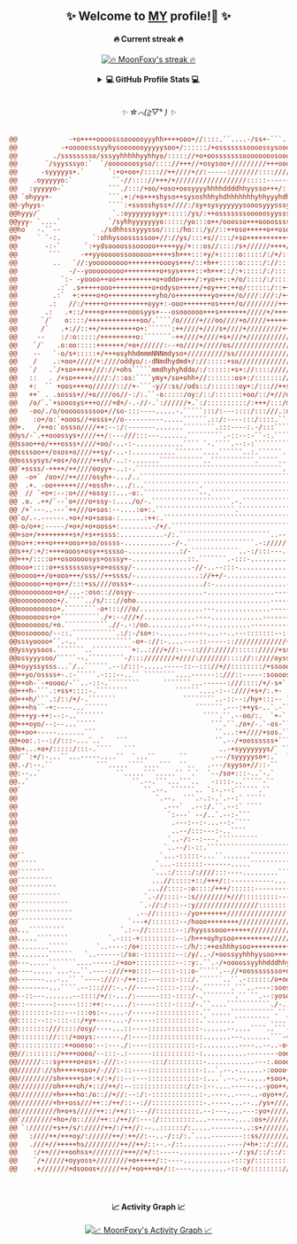 <!-- **MoonFoxy/MoonFoxy** is a ✨ _special_ ✨ repository because its `README.md` (this file) appears on my GitHub profile. -->

<h2 align="center">✨ Welcome to <a href="https://github.com/MoonFoxy">MY</a> profile!👋 ✨</h1>

<!-- COLOR
"monokai-metallian" => [
  "background" => "#1F222E",
  "border" => "#FFFFFF",
  "currStreakLabel" => "#F85D7F",
  "currStreakNum" => "#F8D866",
  "dates" => "#9CA2B8",
  "fire" => "#FC9867",
  "ring" => "#FC9867",
  "sideLabels" => "#F85D7F",
  "sideNums" => "#F8D866",
  "stroke" => "#4A4F64"
]
-->
<h4 align="center">🔥 Current streak 🔥</h4>
<div align="center">
  <!-- CURRENT STREAK -->
  <a href="https://github.com/DenverCoder1/github-readme-streak-stats">
    <img title="🔥 Current streak 🔥"
         alt="🔥 MoonFoxy's streak 🔥"
         src="https://github-readme-streak-stats.herokuapp.com/?user=MoonFoxy&date_format=j%20M%5B%20Y%5D&theme=monokai-metallian&background=161B22&dates=FFFFFF&hide_border=true"
         />
  </a>
</div>

</br>

<details> 
  <summary align="center">
    <b>💻 GitHub Profile Stats 💻</b>
  </summary>
  
  </br>
  
  <!-- GITHUB STATS -->
  <div align="center">
    <a href="https://github.com/anuraghazra/github-readme-stats">
      <img title="🇦 Github Stats 🇦"
           alt="🇦 MoonFoxy's Github Stats 🇦"
           src="https://denvercoder1-github-readme-stats.vercel.app/api/?username=MoonFoxy&show_icons=true&count_private=true&bg_color=161B22&title_color=F85D7F&icon_color=F8D866&text_color=FFFFFF&hide_border=true"
           height="192px"
           />
    </a>
    <!-- TOP LANGUAGES -->
    <a href="https://github.com/anuraghazra/github-readme-stats">
      <img title="👅 Top Languages 👅"
           alt="👅 MoonFoxy's Top Languages 👅"
           src="https://github-readme-stats.vercel.app/api/top-langs/?username=MoonFoxy&langs_count=8&layout=compact&bg_color=161B22&title_color=F85D7F&icon_color=F8D866&text_color=FFFFFF&hide_border=true"
           height="192px"
           /> 
    </a>
  </div>
  <div align="center">
    <!-- WAKATIME -->
    <a href="https://github.com/anuraghazra/github-readme-stats">
      <img title="⌛ Wakatime Top Languages ⌛"
           alt="⌛ MoonFoxy's Wakatime Top Languages ⌛"
           src="https://github-readme-stats.vercel.app/api/wakatime?username=MoonFoxy&langs_count=10&layout=compact&bg_color=161B22&title_color=F85D7F&icon_color=F8D866&text_color=FFFFFF&hide_border=true"
           />
    </a>
  </div>
  
  </br>
  
  <p align="center">
    <b>Note:</b> Top languages is only a metric of the languages my public code consists of and <b>DOES NOT</b> reflect experience or skill level.
  </p>
</details>

</br>

<h6 align="center">✨ ☆⌒(≧▽​° ) ✨</h6>

<!-- IMAGE BEGINS HERE -->
``` diff
@@             -+o++++oooosssoooooyyyhh++++ooo+//::::.``....-/ss+-```...```                          :ossyyssoo++++++++++y++@@
@@           -+ooooosssyyhysooooooyyyyysoo+/::::::/+osssssssoooossysooooooooo+//-.                 -+oosyysoo+++++++++++oy+o@@
@@         ./sssssssso/sssyyhhhhhyyhhyo/::::://+o+oosssssssoooooooosooooooooooooooo+/:.          `/+osyhsoooo+++++++++++sooo@@
@@       `/syysssyo:`  `/ooooooosyso/:::://+++//+osysoo+/////////+++oooosssssooooooooooso/-`    .++oshdyooooo++++++oooosssoo@@
@@      -syyyyys+.`      `:+o+oo+/:::://++////+//:-----:///////:::://////+oossysoooooooooooo/:..+++sydyyoooooooooooooossyoos@@
@@    .oyyyyyo:`          ``-//:::://+++/+//////////////////:::::---------::://osssooooooo++so+o++osydyyooooooooooooossyssss@@
@@   :yyyyyo-`           ```./:::/+oo/+oso+oosyyyyhhhhddddhhyysso+++/::-...``....-/ssoooooo:/oyooooshhyyooooooooooooyyyyyss`@@
@@ `ohyyy+-              ```.+:/+o+++shyso++sysoshhhyhdhhhhhhhyhhyyyhdhyso/:-...```.:osoooo+::+ysooshhyyoooooooooosyyhysss. @@
@@-yhyys-                ````:+ssosshyss+////:/sy+sysyyyyyysooosyyysssyhhhyyyso/:-..`.:syooo:::/ssoshhyysoossyyyyyhhysooo`  @@
@@hyyy/`                  `.:oyyyyyysyy+:::::/ys/:++osssssssooooosyysssssyyysyyhhys+:-..+yso:::::oyshdhhhhhhhhhhhysooo+-`   @@
@@yyy- `....`            `/syhhyyyyyyyo:::::/yo:::o++/ooosso+++oooossssoo+ssysoooyhhyo+:-/yso::/::oyhdddddhhhhysoooo+:`  ``.@@
@@ho`  -.``--          ./sdhhsssyyysso/::::/ho:::/y//::++oso+++++o++osoo/:+syh+/:/syy//+o+:sy+:o/::ohyhhhssoooooooo:`  ./:``@@
@@+    ` `-:.        `:ohhysoosssssoo+//://ys/:::+s//:::/+so+++++++++++/:::osho+:::+s+:::oooss/sy/::syooooooooss+:`    +o-`.@@
@@       -:-`      `:+ydsoooosssooooo+++++yy/+:::os//::::/s+//////++++/::::/oyh++::::/:::/o/ss/yhy+:+ssooooosh/.      .:+:--@@
@@        ```     -++yyooooossoooooo+++++sh+++:::+y/+:::::o:::::/:/+/:::::::osh+o+::::::::+s/ooyhhho/sysosyyyyy-      +oo:--@@
@@         ..   `//:yooooooooo++++++++oooys+++/::+h++:::::o:::::/://::::::::osh+oo+:::::::/ss++syyyhssyyoyyyyyyy.    `ss+---@@
@@             -/--yooooooooo+++++++++o+sys++++::+h+++::/:+:::::/:/:::::::::ooho+oo+::::::/ossooosyyyyhyysyyhhhho    :ss:---@@
@@           `:- -yoooo++oo++++++++++o+oddo++++/:+yo++::+/o/::::/:/:::::++::ooho+ooo+++////+sssoooosyyyyhsyyhhhhd-  `os+----@@
@@          .:` .s+++++ooo++++++++++o+odyso+++++/+oy+++:++o/::::::/::++/++:/ooyo+oo+o+oo++++osssoooosyyyhhyyyhhhhh` :ss:---:@@
@@         .:`  +:++++o+o++++++++++++yho/o+++++++++yo++++/o////:///:/+++++//oohs++o+++++++oooossoooooyyyydysyhhhhm+`oso-://:@@
@@        .:   //:/+++++o++++++++++oyy+:-ooo+++++++os++++/o/////////++++++/++omy++o+++++++ooooossoooooyyydyssyhdhdh/os++:..`@@
@@       .:   .+::/++++o++++++ooosyys+---osoooooo+++s+++++++/////+/+++++++/++sdd+++o++++++++++oooooooooyyhhsosydddmso+:.``  @@
@@      `/`   o::::/+++++++++++++oo/.````/o/////+///oo////+o/////+++++++++++odshs++o++++++++++ooooooooosyyhyooyhyyhy+.`     @@
@@      /`   .+://::++/+++++++++o+:``````:++////+////s+////+/////////+++oossyh/oh++o++++++++++++oooooooosyhyosso+/sy+-      @@
@@     --    :/:o:::::/+++++++++o:```````-++////+////+s+///+/////////////+osho:ohyoo++++++++++++oooooooo+shhso+/+:hy:+.     @@
@@    `/`   .o:oo:::::+++++++/+o+//////:--+o////+/////os/////////////////++s+-`.+hossoo++++++++++oo+oooo/oyys/:-/:dh-+/     @@
@@    --   `-o/s+:::::+/+++osyhhdmmmNNNmdyso+//////////ss////////////////+o+:```:+s++ooso+++++++++oooooo+/shs:::/ohh-:+.    @@
@@    /    .:+oo+/////+:////oddyo/:-dNmdhydmd+/://:::::+so///////////////oo:`````:o+++++oo++++++++ooooooo:+hs:--/yyh/`+/    @@
@@   `/   .`/+so+++++///://+ohs`````mmdhyhyhddo/:/::::::+s+://:::://////oo/-..````/s+++++++++++++++oooooo::ys::+yyyyo :+.   @@
@@   ::   . /+so+++++////:/::os:````ymy+/so+ohh+//:::::::os+:/::::::://+sssssss+/--+s++++++++++++++osoooo::so+oyyyyys .+/   @@
@@   +:  `` +oos++++o//////:://+-```-y//:ss//ods::/:::::::oy+:/::://++sNMNdhhdNNNmdhhyso++++++++++++oso+/::+yooshyyyy  /+.  @@
@@   ++` . .sosss+//+o////os//-:/:.``-o:::::/oy:/::/:::::::+oo/::/+///dmmdhhhddmNNddNNho+++++++++++/+/o+:::/sooohyyyy  -+:  @@
@@   /o/`.`+sooosys+++o///+d+/-.-//-.`://////+.`:/::::::::::/:+++/:::/mdyo+o++oymm+-/hNmyo+++++++++::+:+/:+:sooohyyhy  `++` @@
@@   -oo/./o/ooooossssoo+//so-:::----.....-.`````:::/:---::::/:::///.:ds+/:so::sdd-``.mhoso+++++++/::+o:+oo/osooyyyhy   :+- @@
@@    :o+/o:`+ooos//+osss+//o----------.....``````.::/:----:::/::::.``:+//:::/+oh+``:ssos+///:::://::/so+ooo+sooyhyhs`  .+/ @@
@@+.   /++o:`ossso////++:--:/:-------.......````````.:::----:.-/:::````////::/+o:`.://--+ho++//:++//:/ossssooosoyhydo:  `++`@@
@@ys/-`.++ooossys+////++/:---///:::---.......`````````.-::--:-``-:.`````..----..-://-..-/sys+++/+o+++oososyysossyhhdoo-  /+.@@
@@ssoo++o/+++osss+////+oo/-..-:-............```` `-.````.--:-:`````````.......----....:-/+syso+++osooooooosyysosyhhho++` -+:@@
@@ssssoo++/osos+o////++sy/-..-:...........```````....``````..:.``````...........-....-:-//+hyyso++osooooooosyyssyyhs++/: `++@@
@@osssysys/+os+/o////++sh/-..:-.......```````````..```````````.`````...........-...../:-+/+yyyyssoosssooos+ossyyyyhoo++:. ++@@
@@`+ssss/-++++/++////ooyy+-..:-.`````````````````````````````````````.........---....////+o+hhyhyssosssoooooosssyysoo++:/`:+@@
@@  -o+` /oo+//++////osyh+-.../..``````````````````````````````````````............../o//+o-shyhhysssssssosooosoosyoso++-:-+@@
@@  .+. -oo++++++///+ossh+-.../:..``````````````.```````````````````````.............+o-+o:-/yhyhyysssssysssooosooyooooo-:-+@@
@@  // `+o+:--:o+///+ossy::...-o:.``````````````--.```````````````````````.........-+s++o:-/syyshyssyssssyyysooososyoo++/`/+@@
@@ .o. .++/`--`o+///o+ssy-:..../o/-.````````````````````.-.``````````````........::/+/+/../soyyohhyoosyssssyysooosoyoo+++`-+@@
@@ /+`---..---`++///o+sos:--....:o+:.````````````````````.````````````````-------.:s+/-..-o+ohy+shhs++ossssssyooossyooo++:`+@@
@@`o/.-.------.+o+/+o+soso-:......:++:.```````````````````````````````````````..:oo:.....-o+ohs++yhy++++osssssssooyysoo+++`-@@
@@-o/o++:-----/+o+/+o+ooss+:........-/+/.``````````````````````````````...--://+s/.......+++oho++odyo+++++ossssssssyyooo++..@@
@@+so+/+++++++++s+/+s++ssss:...........-/:.```````````````````````..--:///++/::::-......:o++oh++++dhs+++++oooooosssyhsoo++/`@@
@@so++:+++o++++oos++so/ossss-............-/-.`````````````````.-://///::---..-----......++++ss++++ydyo++++ooooooooooysoo+++`@@
@@s++/:+/:++++ooos+osy++sssso-.............:/-````````````..-:/:::---...........-....../++++so++++shhs+++ooooooooooosyooo++-@@
@@+++/::::o++osooooosys+osssy+-..............::.```````.-:::-........................-:o++++s+++o+ss+/:+oooooooooooooyooo++/@@
@@ooo+::::o++ssssssosy+o+osssy/-..............-//-..--:::-.....................------/o++++so+++o+o-----++++oooooooooyoooooo@@
@@ooooo++/o+ooo+++/sss//++ssss/-................://++/-..................---------:/oo+++++s+++oo+o.---`----+oooooooossooooo@@
@@oooooo++o+o++/:::+ss////osss+-................./:-..................---------://+o++++++so+++oo+o`-------.+ooooosoosy+++oo@@
@@ooooooooo+o+/...-:oso:://osyy-.................-.................----------::++/+o+++++oo++++o++s-------:/ooosooossyho++oo@@
@@oooooooooo+/.````../s/::://oho..................................--------::/+o+::+o+++ooso++++o++yo+++++ooo++osooosyyys++oo@@
@@ooooooooso+.````````-o+:::///o/................---..............---------/os+//:o+++oooo++++oooos:/+yooooo/:+s++/oyyyy+++o@@
@@ooooooos+o+``````````./+:--///+/.............----.............---------:+syo+//+o+oooos+++++oooo/:::soo+++::/s++:/syyh+++s@@
@@ooooooos/+o.```````````.//-.-:/oo...........----...........-----------:+sshy+++oooo+oso+/+oooooo::::oo+//:::/soo++oyyh+++s@@
@@oosooooo/--::.```````````.:/:-/so+:-.......-----...--..---:::::::--::/osooshyoo++++oso+::+ooooo::///+s+/::/:+ooooooyydo++s@@
@@sssyoooo+``.-..``````````````-o+-://:-....----::-----:://///////////+osssoshhs++o+oso++//+++ss///////y++//o+oooooooyyds++s@@
@@yssyysoos.```````..``````````+:..:///+//:---::///://///:::::://///+ssosyyysydy++sooooooooooyo/++/////y+ooooooosooooyyhso+s@@
@@ossyyysoo/`````--.`````````-/:::////////+////:///////:::://::////oysssooyysydyo+sooooososs+-..``````.y+ooooooosooooyhhso+s@@
@@+oyyssysss...`/..``````.--:/:::-.....-----::--::://+//::::::::/+ssooossssyyhdyosooooosss/.```````````yoooooooosooooydyss+s@@
@@++yo/ossss+-.:-`````.-:::--..`` ````````....------::///::-----:soooosssoooshdysooooso+:.`````````````yooooooossooooydsssoo@@
@@++oh-`-+oooo/-``..-::-.````````      ```````...------:///::::/+/-s+`.--:/+oshysoo+/-.````````````````yooooooossooooysyssso@@
@@+++h-```.:+ss+::::-.````````            ``````....-:--:////+s+/:.+-    ``...oo+/.````````````````````yooooooossooosy++ysss@@
@@+++h/```.:/::/+/-.```````                 ````````..-::--:/hy+:::-- `````.://:..````````````````````-soooooooyssssyo++oyss@@
@@+++hs``-+:----...``````                      ```````.---:++ys-..`.-`````.::.....-.``````````````````+oooooooohssss+/-/+yss@@
@@+++yy-++:--:-..```````                         ````.``.--oo/:.  `+-`.....`````.---.````````````````:sosoooooyhsss/-`.//+os@@
@@+++oyo/--:--...`````                             ```.``./o+/-.`-os-````````````..--.``````````````:sssooooosyhs+-```.//+os@@
@@++oo+-----.......```                              ``...:++////+sos.``````````````...```````````.-+syyoooossyyo-`````.//oss@@
@@+oo:.:--://:::-...`..`   ```                      ``.--/+oossssss+``````````````````.``````.:::::-+ysoossss+-```````.//sss@@
@@o+...+o+/:::::/:::-.````   ```                     ..-+syyyyyyys/` ``````````````````.``````-.```/yssssss/.`````````./+yss@@
@@/``:+/:-...``...-----....``  `...``      ``      .---/syyyyyso+:.`  ``````````    `` `.`````.-`.+ysysso:.```````````./ssos@@
@@.-/:--.``           ```.....````....```  ``..   .---/syyso+//::-``       ```          `.````.:+yyyyo/.`````````````../y+os@@
@@:--..`                   ``.....```.....`` `.`  `--/so+:::-..`-.`          `           ```.:oysoo+-.```````````````..+o/os@@
@@..`                          ``.--.```...```..   -::::-..`````-``                 `````-/+o+:-:::-`````````````````.-y//+s@@
@@`                               ``.--. ``````.. `:-.--:``````.``                    `..``````.:+:-`````````````````-oo///s@@
@@                                   `.--.  ```.-.:-.`.--:` `````            `            `````.:s:.````````````````./s+///o@@
@@                                     .---`  .--:/.``.--:` ````            ``            `````.-s:.```````````````.-o++///o@@
@@                                      `:---` --/..`.--:-```               `          `````.``.-s:.``````````````.-o++////o@@
@@                                       .---:--:-...--:-````               `      `````````..`.:y/-.````````````..++/+////+@@
@@                                       ..--/:::---:-..````                `     `````````..-..:y/:.``````````.../o/++///::@@
@@                                      `..-/:--:---.``````````             `  ```````````...--.:y+/-`````````.../o//++///:-@@
@@                                     `..--/:-::.`````````````````````  ``````````````......-:.:h++---.````..../s///+////:`@@
@@``                                  `...-:::::-...``.......```````````````````````.........--:/h+/```````...-:s////+////: @@
@@`````                              `...-:::::::-------.....````````````````````......--------:os/.``      ```o+///++////: @@
@@```````                           `...:/::::/:////:::----.........```````.........-------.---/y/-```````    :+:///+/////- @@
@@`````````                         ...//:::::+::/+++/::-----------.............-----------...:os:..````     -/::::/+/////. @@
@@``````````                       ...//::::-:o::::/+++/::::::-------------------------------.:o:::----..```-::::::/+////:  @@
@@```````````                     `.-//::::--:s////////+///:::::::::-------:------------...-.-+/--------:::::-:/:.-://///-  @@
@@`````````````                  `.-//:/:::--:y////////////////:::::::::-::------------::///:+/-----------------/.o/.:///`  @@
@@``````````````                .--//::::::--/yo+++++++///////////////:::::::::::://////+/:/o/:::----------------:.d+.:/-   @@
@@``````````````              `---+/:::::::--/hooo++++++++///////////////////////+//////:/so+//:::::::::::-::::::/-:N:-/`   @@
@@...`````````              `.:--//:::::::--:/hyysssooo++++++///////////+////////////++oyhs+/:////////::::::///+:oo`dd`ooo++@@
@@.....````````          `.-:::-+:::::::::--:/h+++oyhysoo+++++++++/////++//////////+oydyo+/+o++/-.``.-:::++//+.h-/+-+M+-+++o@@
@@........`````       `..----:/o+:::::::::--:/h/::++oshhhysoo+++++++++++++++++///+sdmdso++//::::::-----.:++++/.oh.o+.Nm`++++@@
@@........``````   `..------:/so:-::::::::--:/y/..-/+oossyyhhhyysoo+++++++++++oshmmhs++++////////:::::::::/:/++.N-/+.yM::+++@@
@@---.....```````....-----:/+oo+::::::::::--::y:.``.-/+oooossyyhhdddhhyyyyhhhhhyNds++////////////+++++++//ossss-so-+/:My.+++@@
@@----.....`...-..``.----:///++o::::--::::-:::o-`````.--//+oossssssso+oosssssoohyo+///////////////////ohsssssss+.h`++`mm`+oo@@
@@-------...-..`` `----:///:-/++:::---::::-:::/.``````..``.-::::::/o+oosssoo+oyo++///////////////////+hyssssssoo-o`++-sN.+oo@@
@@--------...````.--:::///:-.-//-----:::::-:::/-.```````.```..----:soossso++oso+////////////////////oyyyssssso++/-.+o/:M-+oo@@
@@--::---.......--::::/+/:-.../:------:::-::::/-.````````.`` ``.--:yoso+///ss/++//////////////+++//ohyyyyysoo++++::oo+`N:/oo@@
@@::-------:-----::::++:--..../:-----::::-::::/-.``....```````````./-....-os/:++++++++++++++++////ohyyyyysooo+oooooooo.h:/oo@@
@@::::::::-:::---:::os:--....-/------:::::::::::.``.....```````````.``..-ooo////+++++++++++/////+syyyyyyyooooossoooooo:o:+o+@@
@@:::::--::-:::-::/+y+----...-/------:::::::::::.`.......`````````....`-++oo////++++++/////////+oosyyyyysoosssoooooooo/:-/++@@
@@::::::::///::::/osy/----...::----:::::::::::::-......--....````..```-++oo+///++////////////+oo+oyyyyysosssssooooooooo..+++@@
@@:::::::://:::/+ooys:------./:----::::::::::::::.......---.......```-+ooo++///////////////+++++s-syyyysysssssooooooooo::+++@@
@@::::::::::::++oooso:--:---./:----::::::::::::-:.........----..--..-o+oo+++/////////////+++++++/-/yyyyyssssssooooooooo+++++@@
@@//::::::::/++++oooo/--:::-.:------:::::::::::-:...........--------ooo++++//////+//////+++++++o-.:/hyysssssosoooooooo++++++@@
@@//////:::sy++++o+os+:-///:-:------:::/:::::::::-............---:.oooo/++////////////////++++o:---`:syyysoosoooooooo+++++++@@
@@//////://sh+++++oso+/-///:-::----:::::::::::::-:..`.--.-......-:oooo+/+++///////////////+++o/-.-```-+soossooooooooo+++++++@@
@@/////////sh+++++so+:+/:+/::--:---:::::::::::::-:...`.--.--.....+soo+///+////////////////++++---````.-/osssooooosooo++++++o@@
@@/////////oh++++oh/+:://++/:--::::::::::::::/::-:--....------..-yoo++////////////////://+++o:-.`````.-:/sssssoossooooooosso@@
@@/////////+h++++ho:/o:://+//:--:/:-:::::::::::::-.----..----..-oyo++///////////::::::///++o/-.````````::+sssssyysssssyyysss@@
@@/////////+h++oss///++::/++/::--://:::::::::::::-.-----...--../ys+////////////:::://////+s/.``````````-::osssyyssssyyso++/:@@
@@//////////h+o+s/////++::/++/::---//:::::::::::.--:---....---:yo+/////////////:/://////+o/.```````````-::/hsyhhdhyyso..``: @@
@@`////////+ho+/o::////++::/++//:---:/:::::::::...-------....:os+//////////////:://///++o:````````````.-:::s:+shhyyyy--:/-s`@@
@@ `://////+s++/s/://///++/:/++//:--..::::::/:.....--------..:s+/////////////::://///++o-````````````.--::/-..:ssyyys.///+s:@@
@@   :////++/+++oy/://////++/:++//:--..-/::/:.`....--------::ss////////:::://///////+o+.````````````.--:/:.````-oooo+-:+.h+/@@
@@   .///+//+++++hs/////////++//++/::--.-/::...........----/+h+::/:////::://///////+o+`````````````.-:/:-.`````.:ooo/:`+.N:+@@
@@    :/++///++oohss+////////+++//+/::-----.............--/:ys/::/::/::://////////+o/`````````````.-/:-.....```.::oo::.:+N`+@@
@@    `/+/////+oyyoss+////////+o+++++/::----............-:::y/::::::::://////////+s:````````````.-/:-......````.::/s-.:.hh.o@@
@@    .+///////+dsooos+/////++/+oo+++o+/::----.........-::-o/::::::::///////////+s:```````````.:/:--......`````::::/:-+`N/:o@@
```
<!-- IMAGE ENDS HERE -->

</br>

<h4 align="center">📈 Activity Graph 📈</h4>
<div align="center">
  <!-- ACTIVITY GRAPH -->
  <a href="https://github.com/ashutosh00710/github-readme-activity-graph">
    <img title="📈 Activity Graph 📈"
         alt="📈 MoonFoxy's Activity Graph 📈"
         src="https://activity-graph.herokuapp.com/graph?username=MoonFoxy&bg_color=161B22&color=F8D866&line=F85D7F&point=FFFFFF&hide_title=true&hide_border=true"
         />
  </a>
</div>
